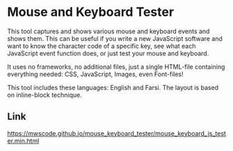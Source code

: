 # Mouse and Keyboard Tester

This tool captures and shows various mouse and keyboard events and shows them. This can be useful if you write a new JavaScript software and want to know the character code of a specific key, see what each JavaScript event function does, or just test your mouse and keyboard.

It uses no frameworks, no additional files, just a single HTML-file containing everything needed: CSS, JavaScript, Images, even Font-files!

This tool includes these languages: English and Farsi.
The layout is based on inline-block technique.

## Link
https://mwscode.github.io/mouse_keyboard_tester/mouse_keyboard_js_tester.min.html
